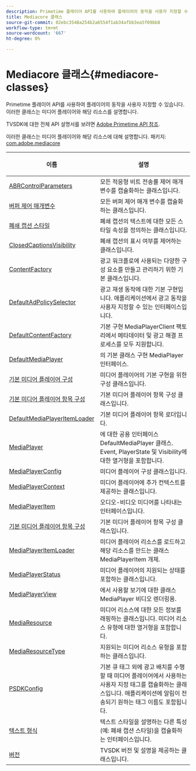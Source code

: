 ```yaml
---
description: Primetime 플레이어 API를 사용하여 플레이어의 동작을 사용자 지정할 수 있습니다. 이러한 클래스는 미디어 플레이어와 해당 리소스를 설명합니다.
title: Mediacore 클래스
source-git-commit: 02ebc3548a254b2a6554f1ab34afbb3ea5f09bb8
workflow-type: tm+mt
source-wordcount: '667'
ht-degree: 0%

---
```


# Mediacore 클래스{#mediacore-classes}

Primetime 플레이어 API를 사용하여 플레이어의 동작을 사용자 지정할 수 있습니다. 이러한 클래스는 미디어 플레이어와 해당 리소스를 설명합니다.

TVSDK에 대한 전체 API 설명서를 보려면 [Adobe Primetime API 참조](https://help.adobe.com/en_US/primetime/api/index.html).

이러한 클래스는 미디어 플레이어와 해당 리소스에 대해 설명합니다.
패키지: [com.adobe.mediacore](https://help.adobe.com/en_US/primetime/api/psdk/asdoc-dhls_1.4/com/adobe/mediacore/package-detail.html)

<table frame="all" colsep="1" rowsep="1" id="table_2801E01282A948E6917910CA2FD1E05C"> 
 <thead> 
  <tr rowsep="1"> 
   <th colname="1" class="entry"> <p>이름 </p> </th> 
   <th colname="2" class="entry"> <p>설명 </p> </th> 
  </tr> 
 </thead>
 <tbody> 
  <tr rowsep="1"> 
   <td colname="1"><span class="codeph"><a href="https://help.adobe.com/en_US/primetime/api/psdk/asdoc-dhls_1.4/com/adobe/mediacore/ABRControlParameters.html" format="html" scope="external"> ABRControlParameters</a> </span> </td> 
   <td colname="2"> 모든 적응형 비트 전송률 제어 매개 변수를 캡슐화하는 클래스입니다. </td> 
  </tr> 
  <tr rowsep="1"> 
   <td colname="1"><span class="codeph"><a href="https://help.adobe.com/en_US/primetime/api/psdk/asdoc-dhls_1.4/com/adobe/mediacore/BufferControlParameters.html" format="html" scope="external"> 버퍼 제어 매개변수</a></span> </td> 
   <td colname="2"> 모든 버퍼 제어 매개 변수를 캡슐화하는 클래스입니다. </td> 
  </tr> 
  <tr rowsep="1"> 
   <td colname="1"><span class="codeph"><a href="https://help.adobe.com/en_US/primetime/api/psdk/asdoc-dhls_1.4/com/adobe/mediacore/ClosedCaptionStyles.html" format="html" scope="external"> 폐쇄 캡션 스타일</a></span> </td> 
   <td colname="2"> 폐쇄 캡션의 텍스트에 대한 모든 스타일 속성을 정의하는 클래스입니다. </td> 
  </tr> 
  <tr rowsep="1"> 
   <td colname="1"><span class="codeph"><a href="https://help.adobe.com/en_US/primetime/api/psdk/asdoc-dhls_1.4/com/adobe/mediacore/ClosedCaptionsVisibility.html" format="html" scope="external"> ClosedCaptionsVisibility</a></span> </td> 
   <td colname="2"> 폐쇄 캡션의 표시 여부를 제어하는 클래스입니다. </td> 
  </tr> 
  <tr rowsep="1"> 
   <td colname="1"><span class="codeph"><a href="https://help.adobe.com/en_US/primetime/api/psdk/asdoc-dhls_1.4/com/adobe/mediacore/ContentFactory.html" format="html" scope="external"> ContentFactory</a> </span> </td> 
   <td colname="2"> 광고 워크플로에 사용되는 다양한 구성 요소를 만들고 관리하기 위한 기본 클래스입니다. </td> 
  </tr> 
  <tr rowsep="1"> 
   <td colname="1"><span class="codeph"> <a href="https://help.adobe.com/en_US/primetime/api/psdk/asdoc-dhls_1.4/com/adobe/mediacore/DefaultAdPolicySelector.html" format="html" scope="external"> DefaultAdPolicySelector</a></span> </td> 
   <td colname="2"> 광고 재생 동작에 대한 기본 구현입니다. 애플리케이션에서 광고 동작을 사용자 지정할 수 있는 인터페이스입니다. </td> 
  </tr> 
  <tr rowsep="1"> 
   <td colname="1"><span class="codeph"><a href="https://help.adobe.com/en_US/primetime/api/psdk/asdoc-dhls_1.4/com/adobe/mediacore/DefaultContentFactory.html" format="html" scope="external"> DefaultContentFactory</a></span> </td> 
   <td colname="2">기본 구현 <span class="codeph"> MediaPlayerClient</span> 팩토리에서 메타데이터 및 광고 해결 프로세스를 모두 지원합니다. </td> 
  </tr> 
  <tr rowsep="1"> 
   <td colname="1"><span class="codeph"><a href="https://help.adobe.com/en_US/primetime/api/psdk/asdoc-dhls_1.4/com/adobe/mediacore/DefaultMediaPlayer.html" format="html" scope="external"> DefaultMediaPlayer</a></span> </td> 
   <td colname="2">의 기본 클래스 구현 <span class="codeph"> MediaPlayer</span> 인터페이스. </td> 
  </tr> 
  <tr rowsep="1"> 
   <td colname="1"><span class="codeph"><a href="https://help.adobe.com/en_US/primetime/api/psdk/asdoc-dhls_1.4/com/adobe/mediacore/DefaultMediaPlayerConfig.html" format="html" scope="external"> 기본 미디어 플레이어 구성</a> </span> </td> 
   <td colname="2"> 미디어 플레이어의 기본 구현을 위한 구성 클래스입니다. </td> 
  </tr> 
  <tr rowsep="1"> 
   <td colname="1"><span class="codeph"><a href="https://help.adobe.com/en_US/primetime/api/psdk/asdoc-dhls_1.4/com/adobe/mediacore/DefaultMediaPlayerItemConfig.html" format="html" scope="external"> 기본 미디어 플레이어 항목 구성</a></span> </td> 
   <td colname="2"> 기본 미디어 플레이어 항목 구성 클래스입니다. </td> 
  </tr> 
  <tr rowsep="1"> 
   <td colname="1"><span class="codeph"><a href="https://help.adobe.com/en_US/primetime/api/psdk/asdoc-dhls_1.4/com/adobe/mediacore/DefaultMediaPlayerItemLoader.html" format="html" scope="external"> DefaultMediaPlayerItemLoader</a></span> </td> 
   <td colname="2"> 기본 미디어 플레이어 항목 로더입니다. </td> 
  </tr> 
  <tr rowsep="1"> 
   <td colname="1"><span class="codeph"><a href="https://help.adobe.com/en_US/primetime/api/psdk/asdoc-dhls_1.4/com/adobe/mediacore/MediaPlayer.html" format="html" scope="external"> MediaPlayer</a></span> </td> 
   <td colname="2">에 대한 공용 인터페이스 <span class="codeph"> DefaultMediaPlayer</span> 클래스. Event, PlayerState 및 Visibility에 대한 열거형을 포함합니다. </td> 
  </tr> 
  <tr rowsep="1"> 
   <td colname="1"><span class="codeph"><a href="https://help.adobe.com/en_US/primetime/api/psdk/asdoc-dhls_1.4/com/adobe/mediacore/MediaPlayerConfig.html" format="html" scope="external"> MediaPlayerConfig</a> </span> </td> 
   <td colname="2"> 미디어 플레이어 구성 클래스입니다. </td> 
  </tr> 
  <tr rowsep="1"> 
   <td colname="1"><span class="codeph"><a href="https://help.adobe.com/en_US/primetime/api/psdk/asdoc-dhls_1.4/com/adobe/mediacore/MediaPlayerContext.html" format="html" scope="external"> MediaPlayerContext</a></span> </td> 
   <td colname="2"> 미디어 플레이어에 추가 컨텍스트를 제공하는 클래스입니다. </td> 
  </tr> 
  <tr rowsep="1"> 
   <td colname="1"><span class="codeph"><a href="https://help.adobe.com/en_US/primetime/api/psdk/asdoc-dhls_1.4/com/adobe/mediacore/MediaPlayerItem.html" format="html" scope="external"> MediaPlayerItem</a></span> </td> 
   <td colname="2"> 오디오-비디오 미디어를 나타내는 인터페이스입니다. </td> 
  </tr> 
  <tr rowsep="1"> 
   <td colname="1"><span class="codeph"><a href="https://help.adobe.com/en_US/primetime/api/psdk/asdoc-dhls_1.4/com/adobe/mediacore/DefaultMediaPlayerItemConfig.html" format="html" scope="external"> 기본 미디어 플레이어 항목 구성</a></span> </td> 
   <td colname="2"> 기본 미디어 플레이어 항목 구성 클래스입니다. </td> 
  </tr> 
  <tr rowsep="1"> 
   <td colname="1"><span class="codeph"><a href="https://help.adobe.com/en_US/primetime/api/psdk/asdoc-dhls_1.4/com/adobe/mediacore/MediaPlayerItemLoader.html" format="html" scope="external"> MediaPlayerItemLoader</a></span> </td> 
   <td colname="2">미디어 플레이어 리소스를 로드하고 해당 리소스를 만드는 클래스 <span class="codeph"> MediaPlayerItem</span> 개체. </td> 
  </tr> 
  <tr rowsep="1"> 
   <td colname="1"><span class="codeph"><a href="https://help.adobe.com/en_US/primetime/api/psdk/asdoc-dhls_1.4/com/adobe/mediacore/MediaPlayerStatus.html" format="html" scope="external"> MediaPlayerStatus</a></span> </td> 
   <td colname="2"> 미디어 플레이어의 지원되는 상태를 포함하는 클래스입니다. </td> 
  </tr> 
  <tr rowsep="1"> 
   <td colname="1"><span class="codeph"><a href="https://help.adobe.com/en_US/primetime/api/psdk/asdoc-dhls_1.4/com/adobe/mediacore/MediaPlayerView.html" format="html" scope="external"> MediaPlayerView</a></span> </td> 
   <td colname="2">에서 사용할 보기에 대한 클래스 <span class="codeph"> MediaPlayer</span> 비디오 렌더링용. </td> 
  </tr> 
  <tr rowsep="1"> 
   <td colname="1"><span class="codeph"><a href="https://help.adobe.com/en_US/primetime/api/psdk/asdoc-dhls_1.4/com/adobe/mediacore/MediaResource.html" format="html" scope="external"> MediaResource</a></span> </td> 
   <td colname="2"> 미디어 리소스에 대한 모든 정보를 래핑하는 클래스입니다. 미디어 리소스 유형에 대한 열거형을 포함합니다. </td> 
  </tr> 
  <tr rowsep="1"> 
   <td colname="1"><span class="codeph"><a href="https://help.adobe.com/en_US/primetime/api/psdk/asdoc-dhls_1.4/com/adobe/mediacore/MediaResourceType.html" format="html" scope="external"> MediaResourceType</a></span> </td> 
   <td colname="2"> 지원되는 미디어 리소스 유형을 포함하는 클래스입니다. </td> 
  </tr> 
  <tr rowsep="1"> 
   <td colname="1"><span class="codeph"><a href="https://help.adobe.com/en_US/primetime/api/psdk/asdoc-dhls_1.4/com/adobe/mediacore/PSDKConfig.html" format="html" scope="external"> PSDKConfig</a></span> </td> 
   <td colname="2"> 기본 큐 태그 외에 광고 배치를 수행할 때 미디어 플레이어에서 사용하는 사용자 지정 태그를 캡슐화하는 클래스입니다. 애플리케이션에 알림이 전송되기 원하는 태그 이름도 포함됩니다. </td> 
  </tr> 
  <tr rowsep="1"> 
   <td colname="1"><span class="codeph"><a href="https://help.adobe.com/en_US/primetime/api/psdk/asdoc-dhls_1.4/com/adobe/mediacore/TextFormat.html" format="html" scope="external"> 텍스트 형식</a></span> </td> 
   <td colname="2"> 텍스트 스타일을 설명하는 다른 특성(예: 폐쇄 캡션 스타일)을 캡슐화하는 인터페이스입니다. </td> 
  </tr> 
  <tr rowsep="0"> 
   <td colname="1"><span class="codeph"><a href="https://help.adobe.com/en_US/primetime/api/psdk/asdoc-dhls_1.4/com/adobe/mediacore/Version.html" format="html" scope="external"> 버전</a></span> </td> 
   <td colname="2"> TVSDK 버전 및 설명을 제공하는 클래스입니다. </td> 
  </tr> 
 </tbody> 
</table>

